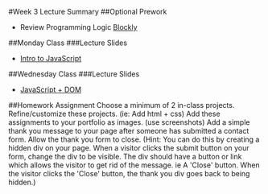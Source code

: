 #Week 3 Lecture Summary
##Optional Prework
- Review Programming Logic [Blockly](https://blockly-games.appspot.com/maze?lang=en)  

##Monday Class
###Lecture Slides
- [Intro to JavaScript](https://docs.google.com/presentation/d/1atOK_pjgz6xrg90EjHEhBz8Y1UxycgcfllJiv1K0VwM/edit?usp=sharing)  

##Wednesday Class
###Lecture Slides
- [JavaScript + DOM](https://docs.google.com/presentation/d/1xestHjIt5x97Iy7cJYOSD7pVZ5R39HrLIFZfiZIz2M8/edit?usp=sharing)    

##Homework Assignment
Choose a minimum of 2 in-class projects. Refine/customize these projects. (ie: Add html + css) Add these assignments to your portfolio as images. (use screenshots) Add a simple thank you message to your page after someone has submitted a contact form. Allow the thank you form to close. (Hint: You can do this by creating a hidden div on your page. When a visitor clicks the submit button on your form, change the div to be visible. The div should have a button or link which allows the visitor to get rid of the message. ie A 'Close' button. When the visitor clicks the 'Close' button, the thank you div goes back to being hidden.)

